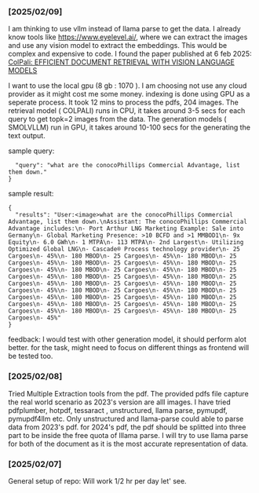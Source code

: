 ### [2025/02/09]

I am thinking to use vllm instead of llama parse to get the data. I already know tools like https://www.eyelevel.ai/, where we can extract the images and use any vision model to extract the embeddings. This would be complex and expensive to code. 
I found the paper published at 6 feb 2025: [ColPali: EFFICIENT DOCUMENT RETRIEVAL WITH VISION LANGUAGE MODELS](https://arxiv.org/pdf/2407.01449)

I want to use the local gpu (8 gb : 1070 ). I am choosing not use any cloud provider as it might cost me some money.
indexing is done using GPU as a seperate process. It took 12 mins to process the pdfs, 204 images. 
The retrieval model ( COLPALI) runs in CPU, it takes around 3-5 secs for each query to get topk=2 images from the data. 
The generation models ( SMOLVLLM) run in GPU, it takes around 10-100 secs for the generating the text output. 

sample query:
```{
  "query": "what are the conocoPhillips Commercial Advantage, list them down."
}
```
sample result:

```
{
  "results": "User:<image>what are the conocoPhillips Commercial Advantage, list them down.\nAssistant: The conocoPhillips Commercial Advantage includes:\n- Port Arthur LNG Marketing Example: Sale into Germany\n- Global Marketing Presence: >10 BCFD and >1 MMBOD1\n- 9x Equity\n- 6.0 GWh\n- 1 MTPA\n- 113 MTPA\n- 2nd Largest\n- Utilizing Optimized Global LNG\n- Cascade® Process technology provider\n- 25 Cargoes\n- 45%\n- 180 MBOD\n- 25 Cargoes\n- 45%\n- 180 MBOD\n- 25 Cargoes\n- 45%\n- 180 MBOD\n- 25 Cargoes\n- 45%\n- 180 MBOD\n- 25 Cargoes\n- 45%\n- 180 MBOD\n- 25 Cargoes\n- 45%\n- 180 MBOD\n- 25 Cargoes\n- 45%\n- 180 MBOD\n- 25 Cargoes\n- 45%\n- 180 MBOD\n- 25 Cargoes\n- 45%\n- 180 MBOD\n- 25 Cargoes\n- 45%\n- 180 MBOD\n- 25 Cargoes\n- 45%\n- 180 MBOD\n- 25 Cargoes\n- 45%\n- 180 MBOD\n- 25 Cargoes\n- 45%\n- 180 MBOD\n- 25 Cargoes\n- 45%\n- 180 MBOD\n- 25 Cargoes\n- 45%\n- 180 MBOD\n- 25 Cargoes\n- 45%\n- 180 MBOD\n- 25 Cargoes\n- 45%\n- 180 MBOD\n- 25 Cargoes\n- 45%\n- 180 MBOD\n- 25 Cargoes\n- 45%"
}
```

feedback:
I would test with other generation model, it should perform alot better. 
for the task, might need to focus on different things as frontend will be tested too. 


### [2025/02/08]

Tried Multiple Extraction tools from the pdf. The provided pdfs file capture the real world scenario as 2023's version are alll images. 
I have tried pdfplumber, hotpdf, tessaract , unstructured, llama parse, pymupdf, pymupdf4llm etc. 
Only unstructured and llama-parse could able to parse data from 2023's pdf. 
for 2024's pdf, the pdf should be splitted into three part to be inside the free quota of lllama parse. 
I will try to use llama parse for both of the document as it is the most accurate representation of data. 

### [2025/02/07]

General setup of repo: Will work 1/2 hr per day let' see. 